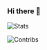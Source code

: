 ### Hi there 👋
![Stats](https://github-readme-stats.vercel.app/api?username=ben2224&count_private=true&theme=dracula&show_icons=true)

![Contribs](https://github-readme-streak-stats.herokuapp.com/?user=ben2224&count_private=true&theme=dracula)
